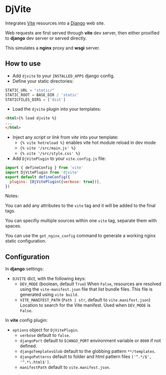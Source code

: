 DjVite
======

Integrates [Vite](https://vite.dev/) resources into a [Django](https://www.djangoproject.com/) web site.

Web requests are first served through **vite** dev server, then either proxified to **django** dev server or served directly.

This simulates a **nginx** proxy and **wsgi** server.

How to use
----------

- Add `djvite` to your `INSTALLED_APPS` django config.
- Define your static directories:
```python
STATIC_URL = "static/"
STATIC_ROOT = BASE_DIR / 'static'
STATICFILES_DIRS = ['dist']
```
- Load the `djvite` plugin into your templates:
```html
<html>{% load djvite %}
...
</html>
```
- Inject any *script* or *link* from *vite* into your template:
    - `{% vite hotreload %}` enables vite hot module reload in dev mode
    - `{% vite '/src/main.js' %}`
    - `{% vite '/src/style.css' %}`
- Add `DjVitePlugin` to your `vite.config.js` file:
```javascript
import { defineConfig } from 'vite'
import DjVitePlugin from 'djvite'
export default defineConfig({
  plugins: [DjVitePlugin({verbose: true})],
})
```

Notes:

You can add any attributes to the `vite` tag and it will be added to the final tags.

You can specifiy multiple sources within one `vite` tag, separate them with spaces.

You can use the `get_nginx_config` command to generate a working nginx static configuration.

Configuration
-------------

In **django** settings:
- `DJVITE` dict, with the following keys:
  - `DEV_MODE` (boolean, default `True`)
  When `False`, resources are resolved using the `vite-manifest.json` file that list bundle files. This file is generated using `vite build`.
  - `VITE_MANIFEST_PATH` (`Path | str`, default to `vite.manifest.json`)
  Location to search for the Vite manifest. Used when `DEV_MODE` is `False`.

In **vite** config plugin:
- `options` object for `DjVitePlugin`.
    - `verbose` default to `false`.
    - `djangoPort` default to `DJANGO_PORT` environment variable or `8000` if not defined.
    - `djangoTemplatesGlob` default to the globbing pattern `**/templates`.
    - `djangoPatterns` default to folder and html pattern files `['^.*/$', '^.*\.html$']`.
    - `manifestPath` default to `vite.manifest.json`.
